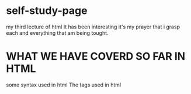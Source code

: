 # self-study-page
my third lecture of html
It has been interesting
it's my prayer that i grasp each and everything that am being tought.
# WHAT WE HAVE COVERD SO FAR IN HTML
some syntax used in html
The tags used in html 